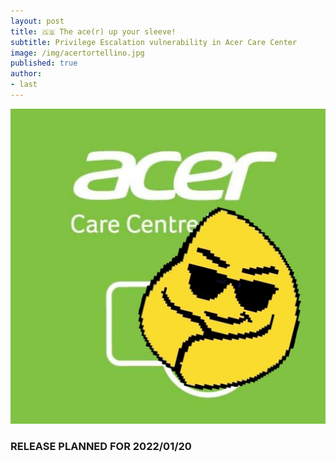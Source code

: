 ```yaml
---
layout: post
title: 🇬🇧 The ace(r) up your sleeve!
subtitle: Privilege Escalation vulnerability in Acer Care Center
image: /img/acertortellino.jpg
published: true
author:
- last
---
```

![acer pwnd](/img/acertortellino.jpg)

### RELEASE PLANNED FOR 2022/01/20
